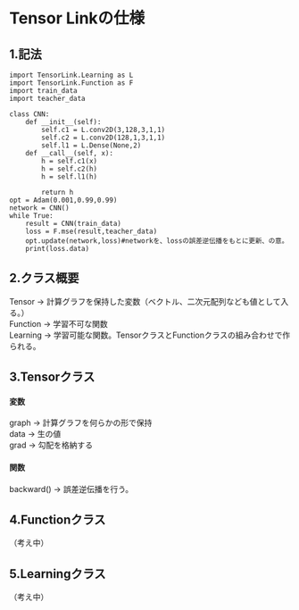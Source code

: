 # Tensor Linkの仕様
## 1.記法
	import TensorLink.Learning as L
	import TensorLink.Function as F
	import train_data
	import teacher_data

	class CNN:
		def __init__(self):
			self.c1 = L.conv2D(3,128,3,1,1)
			self.c2 = L.conv2D(128,1,3,1,1)
			self.l1 = L.Dense(None,2)
		def __call__(self, x):
			h = self.c1(x)
			h = self.c2(h)
			h = self.l1(h)

			return h
	opt = Adam(0.001,0.99,0.99)
	network = CNN()
	while True:
		result = CNN(train_data)
		loss = F.mse(result,teacher_data)
		opt.update(network,loss)#networkを、lossの誤差逆伝播をもとに更新、の意。
		print(loss.data)

## 2.クラス概要
Tensor → 計算グラフを保持した変数（ベクトル、二次元配列なども値として入る。）  
Function → 学習不可な関数  
Learning → 学習可能な関数。TensorクラスとFunctionクラスの組み合わせで作られる。  

## 3.Tensorクラス
#### 変数
graph → 計算グラフを何らかの形で保持  
data → 生の値  
grad → 勾配を格納する  
#### 関数
backward() → 誤差逆伝播を行う。  
## 4.Functionクラス
（考え中）
## 5.Learningクラス
（考え中）
